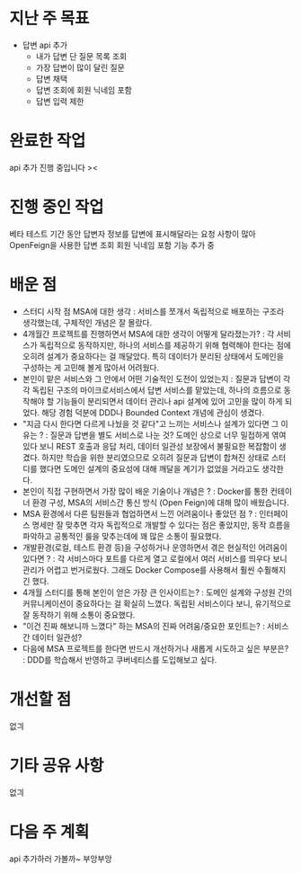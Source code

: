 # 지난 주 목표
- 답변 api 추가
  - 내가 답변 단 질문 목록 조회
  - 가장 답변이 많이 달린 질문
  - 답변 채택
  - 답변 조회에 회원 닉네임 포함
  - 답변 입력 제한
 
    
# 완료한 작업
api 추가 진행 중입니다 ><

# 진행 중인 작업
베타 테스트 기간 동안 답변자 정보를 답변에 표시해달라는 요청 사항이 많아 OpenFeign을 사용한 답변 조회 회원 닉네임 포함 기능 추가 중

# 배운 점
- 스터디 시작 점 MSA에 대한 생각 : 서비스를 쪼개서 독립적으로 배포하는 구조라 생각했는데, 구체적인 개념은 잘 몰랐다.
- 4개월간 프로젝트를 진행하면서 MSA에 대한 생각이 어떻게 달라졌는가? : 각 서비스가 독립적으로 동작하지만, 하나의 서비스를 제공하기 위해 협력해야 한다는 점에 오히려 설계가 중요하다는 걸 깨달았다. 특히 데이터가 분리된 상태에서 도메인을 구성하는 게 고민해 볼게 많아서 어려웠다.
- 본인이 맡은 서비스와 그 안에서 어떤 기술적인 도전이 있었는지 : 질문과 답변이 각각 독립된 구조의 마이크로서비스에서 답변 서비스를 맡았는데, 하나의 흐름으로 동작해야 할 기능들이 분리되면서 데이터 관리나 api 설계에 있어 고민을 많이 하게 되었다. 해당 경험 덕분에 DDD나 Bounded Context 개념에 관심이 생겼다.
- "지금 다시 한다면 다르게 나눴을 것 같다"고 느끼는 서비스나 설계가 있다면 그 이유는 ? : 질문과 답변을 별도 서비스로 나눈 것? 도메인 상으로 너무 밀접하게 엮여 있다 보니 REST 호출과 응답 처리, 데이터 일관성 보장에서 불필요한 복잡함이 생겼다. 하지만 학습을 위한 분리였으므로 오히려 질문과 답변이 합쳐진 상태로 스터디를 했다면 도메인 설계의 중요성에 대해 깨달을 계기가 없었을 거라고도 생각한다.
- 본인이 직접 구현하면서 가장 많이 배운 기술이나 개념은 ? : Docker를 통한 컨테이너 환경 구성, MSA의 서비스간 통신 방식 (Open Feign)에 대해 많이 배웠습니다.
- MSA 환경에서 다른 팀원들과 협업하면서 느낀 어려움이나 좋았던 점 ? : 인터페이스 명세만 잘 맞추면 각자 독립적으로 개발할 수 있다는 점은 좋았지만, 동작 흐름을 파악하고 공통적인 룰을 맞추는데에 꽤 많은 소통이 필요했다.
- 개발환경(로컬, 테스트 환경 등)을 구성하거나 운영하면서 겪은 현실적인 어려움이 있다면 ? : 각 서비스마다 포트를 다르게 열고 로컬에서 여러 서비스를 띄우다 보니 관리가 어렵고 번거로웠다. 그래도 Docker Compose를 사용해서 훨씬 수훨해지긴 했다.
- 4개월 스터디를 통해 본인이 얻은 가장 큰 인사이트는? : 도메인 설계와 구성원 간의 커뮤니케이션이 중요하다는 걸 확실히 느꼈다. 독립된 서비스이다 보니, 유기적으로 잘 동작하기 위해 소통이 중요했다.
- "이건 진짜 해보니까 느꼈다" 하는 MSA의 진짜 어려움/중요한 포인트는? : 서비스 간 데이터 일관성?
- 다음에 MSA 프로젝트를 한다면 반드시 개선하거나 새롭게 시도하고 싶은 부분은? : DDD를 학습해서 반영하고 쿠버네티스를 도입해보고 싶다.

# 개선할 점
없긔

# 기타 공유 사항
없긔

# 다음 주 계획
api 추가하러 가볼까~ 부앙부앙
